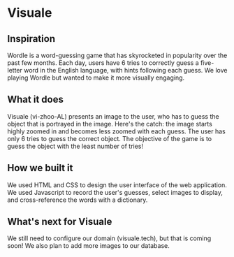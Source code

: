 # Visuale

## Inspiration
Wordle is a word-guessing game that has skyrocketed in popularity over the past few months. Each day, users have 6 tries to correctly guess a five-letter word in the English language, with hints following each guess. We love playing Wordle but wanted to make it more visually engaging.

## What it does
Visuale (vi-zhoo-AL) presents an image to the user, who has to guess the object that is portrayed in the image. Here's the catch: the image starts highly zoomed in and becomes less zoomed with each guess. The user has only 6 tries to guess the correct object. The objective of the game is to guess the object with the least number of tries!

## How we built it
We used HTML and CSS to design the user interface of the web application. We used Javascript to record the user's guesses, select images to display, and cross-reference the words with a dictionary.

## What's next for Visuale
We still need to configure our domain (visuale.tech), but that is coming soon! We also plan to add more images to our database.
